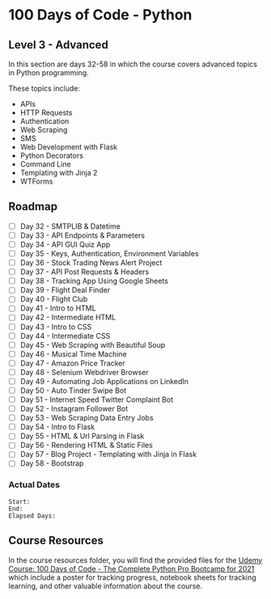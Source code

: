 # 100 Days of Code - Python

## Level 3 - Advanced

In this section are days 32-58 in which the course covers advanced topics in Python programming.

These topics include:

- APIs
- HTTP Requests
- Authentication
- Web Scraping
- SMS
- Web Development with Flask
- Python Decorators
- Command Line
- Templating with Jinja 2
- WTForms

## Roadmap

- [ ] Day 32 - SMTPLIB & Datetime
- [ ] Day 33 - API Endpoints & Parameters
- [ ] Day 34 - API GUI Quiz App
- [ ] Day 35 - Keys, Authentication, Environment Variables
- [ ] Day 36 - Stock Trading News Alert Project
- [ ] Day 37 - API Post Requests & Headers
- [ ] Day 38 - Tracking App Using Google Sheets
- [ ] Day 39 - Flight Deal Finder
- [ ] Day 40 - Flight Club
- [ ] Day 41 - Intro to HTML
- [ ] Day 42 - Intermediate HTML
- [ ] Day 43 - Intro to CSS
- [ ] Day 44 - Intermediate CSS
- [ ] Day 45 - Web Scraping with Beautiful Soup
- [ ] Day 46 - Musical Time Machine
- [ ] Day 47 - Amazon Price Tracker
- [ ] Day 48 - Selenium Webdriver Browser
- [ ] Day 49 - Automating Job Applications on LinkedIn
- [ ] Day 50 - Auto Tinder Swipe Bot
- [ ] Day 51 - Internet Speed Twitter Complaint Bot
- [ ] Day 52 - Instagram Follower Bot
- [ ] Day 53 - Web Scraping Data Entry Jobs
- [ ] Day 54 - Intro to Flask
- [ ] Day 55 - HTML & Url Parsing in Flask
- [ ] Day 56 - Rendering HTML & Static Files
- [ ] Day 57 - Blog Project - Templating with Jinja in Flask
- [ ] Day 58 - Bootstrap

### Actual Dates

    Start: 
    End: 
    Elapsed Days: 

## Course Resources

In the course resources folder, you will find the provided files for the [Udemy Course: 100 Days of Code - The Complete Python Pro Bootcamp for 2021](https://www.udemy.com/course/100-days-of-code/learn) which include a poster for tracking progress, notebook sheets for tracking learning, and other valuable information about the course.
